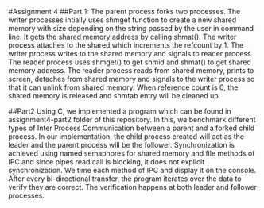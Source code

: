 #Assignment 4
##Part 1:
The parent process forks two processes. The writer processes intially uses shmget function to create a new shared memory with size depending on the string passed by the user in command line. It gets the shared memory address by calling shmat(). The writer process attaches to the shared which increments the refcount by 1. The writer process writes to the shared memory and signals to reader process. The reader process uses shmget() to get shmid and shmat() to get shared memory address. The reader process reads from shared memory, prints to screen, detaches from shared memory and signals to the writer process so that it can unlink from shared memory. When reference count is 0, the shared memory is released and shmtab entry will be cleaned up.

##Part2
Using C, we implemented a program which can be found in assignment4-part2 folder of this repository. In this, we benchmark different types of Inter Process Communication between a parent and a forked child process. In our implementation, the child process created will act as the leader and the parent process will be the follower. Synchronization is achieved using named semaphores for shared memory and file methods of IPC and since pipes read call is blocking, it does not explicit synchronization. We time each method of IPC and display it on the console. After every bi-directional transfer, the program iterates over the data to verify they are correct. The verification happens at both leader and follower processes.
